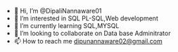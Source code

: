 - 👋 Hi, I’m @DipaliNannaware01
- 👀 I’m interested in SQL PL-SQL,Web development
- 🌱 I’m currently learning SQL,MYSQL
- 💞️ I’m looking to collaborate on Data base Adminitrator
- 📫 How to reach me dipunannaware02@gmail.com

<!---
DipaliNannaware01/DipaliNannaware01 is a ✨ special ✨ repository because its `README.md` (this file) appears on your GitHub profile.
You can click the Preview link to take a look at your changes.
--->
